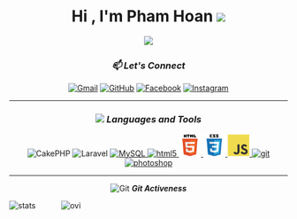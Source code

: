 <h1 align="center">Hi , I'm Pham Hoan <img src="https://media.giphy.com/media/hvRJCLFzcasrR4ia7z/giphy.gif" width="35"></h1>

<p align="center">
  <a href="https://github.com/DenverCoder1/readme-typing-svg"><img src="https://readme-typing-svg.herokuapp.com?color=%2336BCF7&width=500&lines=%E0%BC%BA%E0%BC%82Welcome+To+My+Page%E0%BC%82%E0%BF%90;Back-end+Web+Developer;Study+the+past+if+you+would+define+the+future&center=true&width=500&height=50"></a>

<h3 align="center"><i> 📫 Let's Connect</i></h3>
<p align="center">
<!--   <a href="https://candida-noronha.web.app/"><img src="https://img.icons8.com/bubbles/50/000000/web.png" alt="Website"/></a> -->
	<a href="mailto:phamhoan020501@gmail.com"><img src="https://img.icons8.com/bubbles/50/000000/gmail.png" alt="Gmail"/></a>
	<a href="https://github.com/PhamHoan25201"><img src="https://img.icons8.com/bubbles/50/000000/github.png" alt="GitHub"/></a>
	<a href="https://www.facebook.com/phamhoan252"><img src="https://img.icons8.com/bubbles/50/000000/facebook-new.png" alt="Facebook"/></a>
	<a href="https://www.instagram.com/phamvan_hoan/"><img src="https://img.icons8.com/bubbles/50/000000/instagram.png" alt="Instagram"/></a>
	
</p>
<hr>
<h3 align="center">
  <img src="https://media.giphy.com/media/iY8CRBdQXODJSCERIr/giphy.gif" width="30px">&nbsp;<b><i>Languages and Tools</i></b>
</h3>
<p align="center"> 
  <a  target="_blank"> 
    <img src="https://cdn.iconscout.com/icon/free/png-64/cakephp-226083.png" alt="CakePHP" width="40" height="40"/> 
  </a>
  <a  target="_blank"> 
    <img src="https://www.vectorlogo.zone/logos/laravel/laravel-ar21.svg" alt="Laravel" width="90" height="30" /> 
  </a>
  <a href="" target="_blank"> 
    <img src="https://www.vectorlogo.zone/logos/mysql/mysql-ar21.svg" alt="MySQL" width="80"/> 
  </a>
  <a href="#" target="_blank"> 
    <img src="https://www.logo.wine/a/logo/PHP/PHP-Logo.wine.svg" alt="html5" width="50" /> 
  </a>
  <a href="#" target="_blank"> 
    <img src="https://raw.githubusercontent.com/devicons/devicon/master/icons/html5/html5-original-wordmark.svg" alt="html5" width="40" height="40"/> 
  </a>
  <a href="#" target="_blank"> 
    <img src="https://raw.githubusercontent.com/devicons/devicon/master/icons/css3/css3-original-wordmark.svg" alt="css3" width="40" height="40"/> 
  </a> 
  <a href="#" target="_blank"> 
    <img src="https://raw.githubusercontent.com/devicons/devicon/master/icons/javascript/javascript-original.svg" alt="javascript" width="40" height="40"/> 
  </a> 
  <a href="#" target="_blank">
    <img src="https://www.vectorlogo.zone/logos/git-scm/git-scm-icon.svg" alt="git" width="40" height="40"/> 
  </a>
  <a href="#" target="_blank"> 
    <img src="https://upload.wikimedia.org/wikipedia/commons/thumb/c/cf/Adobe_Photoshop_Express_logo.svg/2101px-Adobe_Photoshop_Express_logo.svg.png" alt="photoshop" width="40" height="40"/> 
  </a> 
</p>
<hr>

<p align="center">
<img src="https://media.giphy.com/media/W5eoZHPpUx9sapR0eu/giphy.gif" width="30px" alt="Git"/>&nbsp;<i><b>Git Activeness</b></i></p>
<p><img align="left" src="https://github-readme-stats.vercel.app/api/top-langs?username=PhamHoan25201&show_icons=true&locale=en&layout=compact&theme=tokyonight" alt="stats" /></p>
<p>&nbsp;<img align="right" src="https://github-readme-stats.vercel.app/api?username=PhamHoan25201&show_icons=true&theme=tokyonight" alt="ovi" width="410" /></p>
<br><br><br><br><br>






<!--&hide=issues,contribs
**PhamHoan25201/PhamHoan25201** is a ✨ _special_ ✨ repository because its `README.md` (this file) appears on your GitHub profile.

Here are some ideas to get you started:

- 🔭 I’m currently working on ...
- 🌱 I’m currently learning ...
- 👯 I’m looking to collaborate on ...
- 🤔 I’m looking for help with ...
- 💬 Ask me about ...
- 📫 How to reach me: ...
- 😄 Pronouns: ...
- ⚡ Fun fact: ..
-->
